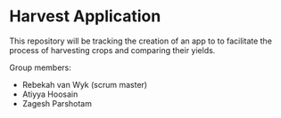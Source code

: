 # Harvest Application

This repository will be tracking the creation of an app to to facilitate the process of harvesting crops and comparing their yields. 

Group members:

* Rebekah van Wyk (scrum master)
* Atiyya Hoosain
* Zagesh Parshotam

